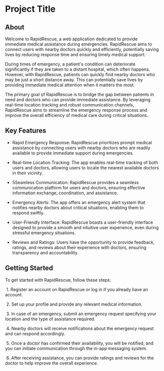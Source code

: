# Project Title

## About

Welcome to RapidRescue, a web application dedicated to provide immediate medical assistance during emergencies. RapidRescue aims to connect users with nearby doctors quickly and efficiently, potentially saving lives by reducing response time and ensuring timely medical support.

During times of emergency, a patient's condition can deteriorate significantly if they are taken to a distant hospital, which often happens. However, with RapidRescue, patients can quickly find nearby doctors who may be just a short distance away. This can potentially save lives by providing immediate medical attention when it matters the most.

The primary goal of RapidRescue is to bridge the gap between patients in need and doctors who can provide immediate assistance. By leveraging real-time location tracking and robust communication channels, RapidRescue aims to streamline the emergency response process and improve the overall efficiency of medical care during critical situations.

## Key Features

- Rapid Emergency Response: RapidRescue prioritizes prompt medical assistance by connecting users with nearby doctors who are readily available to provide immediate support during emergencies.

- Real-time Location Tracking: The app enables real-time tracking of both users and doctors, allowing users to locate the nearest available doctors in their vicinity.

- 5Seamless Communication: RapidRescue provides a seamless communication platform for users and doctors, ensuring effective information exchange, coordination, and assistance.

- Emergency Alerts: The app offers an emergency alert system that notifies nearby doctors about critical situations, enabling them to respond swiftly.

- User-Friendly Interface: RapidRescue boasts a user-friendly interface designed to provide a smooth and intuitive user experience, even during stressful emergency situations.

- Reviews and Ratings: Users have the opportunity to provide feedback, ratings, and reviews about their experience with doctors, ensuring transparency and accountability.

## Getting Started

To get started with RapidRescue, follow these steps:

&nbsp;1. Register an account on RapidRescue or log in if you already have an account.

&nbsp;2. Set up your profile and provide any relevant medical information.

&nbsp;3. In case of an emergency, submit an emergency request specifying your location and the type of assistance required.

&nbsp;4. Nearby doctors will receive notifications about the emergency request and can respond accordingly.

&nbsp;5. Once a doctor has confirmed their availability, you will be notified, and you can initiate communication through the in-app messaging system.

&nbsp;6. After receiving assistance, you can provide ratings and reviews for the doctor to help improve the overall experience.